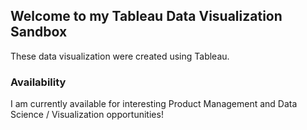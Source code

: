 ## Welcome to my Tableau Data Visualization Sandbox

These data visualization were created using Tableau.

### Availability

I am currently available for interesting Product Management and Data Science / Visualization opportunities!
